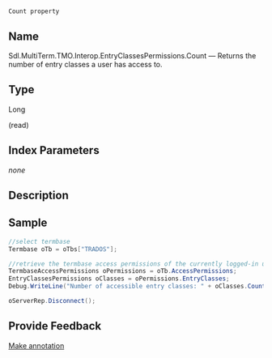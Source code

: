 

# 
    Count property



## Name

Sdl.MultiTerm.TMO.Interop.EntryClassesPermissions.Count —          Returns the number of entry classes a user has access to.



## Type

Long

(read)



## Index Parameters
*none*


## Description





## Sample


```cs
//select termbase
Termbase oTb = oTbs["TRADOS"];

//retrieve the termbase access permissions of the currently logged-in user
TermbaseAccessPermissions oPermissions = oTb.AccessPermissions;
EntryClassesPermissions oClasses = oPermissions.EntryClasses;
Debug.WriteLine("Number of accessible entry classes: " + oClasses.Count.ToString());

oServerRep.Disconnect();
```



## Provide Feedback

[Make annotation](mailto:sdk-feedback@sdl.com&amp;subject=Reference%20for%20Sdl.MultiTerm.TMO.Interop.EntryClassesPermissions.Count)

